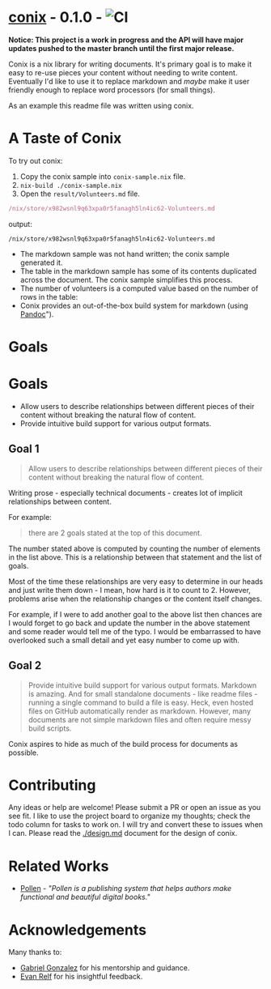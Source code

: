 # <a href="https://github.com/theNerd247/conix.git">conix</a> - 0.1.0 - ![CI](https://github.com/theNerd247/conix/workflows/CI/badge.svg?branch=master)

**Notice: This project is a work in progress and the API will have major
updates pushed to the master branch until the first major release.**

Conix is a nix library for writing documents. It's primary goal is to make it
easy to re-use pieces your content without needing to write content.
Eventually I'd like to use it to replace markdown and _maybe_ make it user
friendly enough to replace word processors (for small things).

As an example this readme file was written using conix.

# A Taste of Conix

To try out conix:

1. Copy the conix sample into `conix-sample.nix` file.
1. `nix-build ./conix-sample.nix`
1. Open the `result/Volunteers.md` file. 
```nix
/nix/store/x982wsnl9q63xpa0r5fanagh5ln4ic62-Volunteers.md

```
output:

```
/nix/store/x982wsnl9q63xpa0r5fanagh5ln4ic62-Volunteers.md
```
* The markdown sample was not hand written; the conix sample generated it.
* The table in the markdown sample has some of its contents duplicated across
the document. The conix sample simplifies this process.
* The number of volunteers is a computed value based on the number of rows in 
  the table:
* Conix provides an out-of-the-box build system for markdown (using [Pandoc](https://pandoc.org)").

# Goals

# Goals


* Allow users to describe relationships between different pieces of their         content without breaking the natural flow of content.
* Provide intuitive build support for various output formats.

## Goal 1

> Allow users to describe relationships between different pieces of their         content without breaking the natural flow of content.

Writing prose - especially technical documents - creates lot of implicit
relationships between content.

For example: 

> there are 2 goals 
stated at the top of this document.

The number stated above is computed by counting the number of elements in the
list above. This is a relationship between that statement and the list of
goals. 

Most of the time these relationships are very easy to determine in our heads
and just write them down - I mean, how hard is it to count to 2. However, problems arise when the relationship
changes or the content itself changes.

For example, if I were to add another goal to the above list then chances are I
would forget to go back and update the number in the above statement and some
reader would tell me of the typo. I would be embarrassed to have overlooked
such a small detail and yet easy number to come up with.

## Goal 2

> Provide intuitive build support for various output formats.
Markdown is amazing. And for small standalone documents - like readme files -
running a single command to build a file is easy. Heck, even hosted files on
GitHub automatically render as markdown. However, many documents are not simple
markdown files and often require messy build scripts.

Conix aspires to hide as much of the build process for documents as possible.



# Contributing

Any ideas or help are welcome! Please submit a PR or open an issue as you see
fit. I like to use the project board to organize my thoughts; check the todo
column for tasks to work on. I will try and convert these to issues when I can.
Please read the [./design.md](./design.md) document for the design of conix.

# Related Works

* [Pollen](https://docs.racket-lang.org/pollen/) - _"Pollen is a publishing
system that helps authors make functional and beautiful digital books."_

# Acknowledgements

Many thanks to:

  * [Gabriel Gonzalez]() for his mentorship and guidance. 
  * [Evan Relf]() for his insightful feedback.


